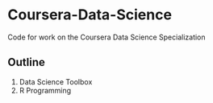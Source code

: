 # Coursera-Data-Science
Code for work on the Coursera Data Science Specialization

## Outline ##

1. Data Science Toolbox
2. R Programming
